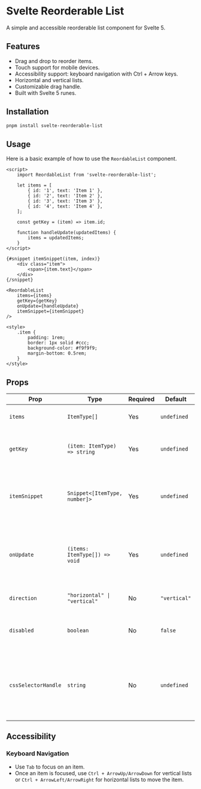 # Svelte Reorderable List

A simple and accessible reorderable list component for Svelte 5.

## Features

-   Drag and drop to reorder items.
-   Touch support for mobile devices.
-   Accessibility support: keyboard navigation with Ctrl + Arrow keys.
-   Horizontal and vertical lists.
-   Customizable drag handle.
-   Built with Svelte 5 runes.

## Installation

```bash
pnpm install svelte-reorderable-list
```

## Usage

Here is a basic example of how to use the `ReordableList` component.

```svelte
<script>
    import ReordableList from 'svelte-reorderable-list';

    let items = [
        { id: '1', text: 'Item 1' },
        { id: '2', text: 'Item 2' },
        { id: '3', text: 'Item 3' },
        { id: '4', text: 'Item 4' },
    ];

    const getKey = (item) => item.id;

    function handleUpdate(updatedItems) {
        items = updatedItems;
    }
</script>

{#snippet itemSnippet(item, index)}
    <div class="item">
        <span>{item.text}</span>
    </div>
{/snippet}

<ReordableList
    items={items}
    getKey={getKey}
    onUpdate={handleUpdate}
    itemSnippet={itemSnippet}
/>

<style>
    .item {
        padding: 1rem;
        border: 1px solid #ccc;
        background-color: #f9f9f9;
        margin-bottom: 0.5rem;
    }
</style>
```

## Props

| Prop                | Type                                       | Required | Default     | Description                                                                                             |
| ------------------- | ------------------------------------------ | -------- | ----------- | ------------------------------------------------------------------------------------------------------- |
| `items`             | `ItemType[]`                               | Yes      | `undefined` | The array of items to be displayed.                                                                     |
| `getKey`            | `(item: ItemType) => string`               | Yes      | `undefined` | A function that returns a unique key for each item.                                                     |
| `itemSnippet`       | `Snippet<[ItemType, number]>`              | Yes      | `undefined` | A Svelte 5 snippet for rendering each item. It receives the item and its index.                         |
| `onUpdate`          | `(items: ItemType[]) => void`              | Yes      | `undefined` | Callback function that is called with the new item order after a change.                                |
| `direction`         | `"horizontal" \| "vertical"`               | No       | `"vertical"`  | The direction of the list.                                                                              |
| `disabled`          | `boolean`                                  | No       | `false`     | When `true`, the reordering functionality is disabled.                                                  |
| `cssSelectorHandle` | `string`                                   | No       | `undefined` | A CSS selector for the drag handle. If not provided, the entire item is draggable.                      |

## Accessibility

### Keyboard Navigation

-   Use `Tab` to focus on an item.
-   Once an item is focused, use `Ctrl + ArrowUp/ArrowDown` for vertical lists or `Ctrl + ArrowLeft/ArrowRight` for horizontal lists to move the item. 